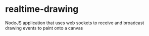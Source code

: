 realtime-drawing
================

NodeJS application that uses web sockets to receive and broadcast drawing events to paint onto a canvas
